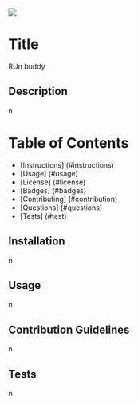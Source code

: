 
  <img src="https://img.shields.io/github/license/undefined/undefined?color=pink&label=undefined">

  # Title
  RUn buddy

  ## Description
  n

  # Table of Contents

  * [Instructions] (#instructions)
  * [Usage] (#usage)
  * [License] (#license)
  * [Badges] (#badges)
  * [Contributing] (#contribution)
  * [Questions] (#questions)
  * [Tests] (#test)



  ## Installation
  n

  ## Usage
  n

  ## Contribution Guidelines
  n

  ## Tests
  n
